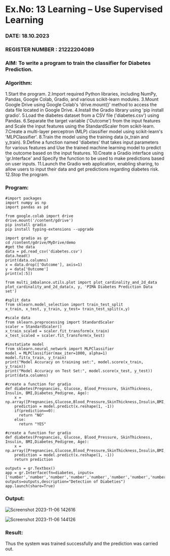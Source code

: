 # Ex.No: 13 Learning – Use Supervised Learning  
### DATE:  18.10.2023                                                                        
### REGISTER NUMBER : 21222204089
### AIM: To write a program to train the classifier for Diabetes Prediction.

###  Algorithm:
1.Start the program.
2.Import required Python libraries, including NumPy, Pandas, Google Colab, Gradio, and various scikit-learn modules.
3.Mount Google Drive using Google Colab's 'drive.mount()' method to access the data file located in Google Drive.
4.Install the Gradio library using 'pip install gradio'.
5.Load the diabetes dataset from a CSV file ('diabetes.csv') using Pandas.
6.Separate the target variable ('Outcome') from the input features and Scale the input features using the StandardScaler from scikit-learn.
7.Create a multi-layer perceptron (MLP) classifier model using scikit-learn's 'MLPClassifier'.
8.Train the model using the training data (x_train and y_train).
9.Define a function named 'diabetes' that takes input parameters for various features and Use the trained machine learning model to predict the outcome based on the input features.
10.Create a Gradio interface using 'gr.Interface' and Specify the function to be used to make predictions based on user inputs.
11.Launch the Gradio web application, enabling sharing, to allow users to input their data and get predictions regarding diabetes risk.
12.Stop the program.

### Program:
```
#import packages
import numpy as np
import pandas as pd

from google.colab import drive
drive.mount('/content/gdrive')
pip install gradio
pip install typing-extensions --upgrade

import gradio as gr
cd /content/gdrive/MyDrive/demo
#get the data
data = pd.read_csv('diabetes.csv')
data.head()
print(data.columns)
x = data.drop(['Outcome'], axis=1)
y = data['Outcome']
print(x[:5])

from multi_imbalance.utils.plot import plot_cardinality_and_2d_data
plot_cardinality_and_2d_data(x, y, 'PIMA Diabetes Prediction Data set')

#split data
from sklearn.model_selection import train_test_split
x_train, x_test, y_train, y_test= train_test_split(x,y)

#scale data
from sklearn.preprocessing import StandardScaler
scaler = StandardScaler()
x_train_scaled = scaler.fit_transform(x_train)
x_test_scaled = scaler.fit_transform(x_test)

#instatiate model
from sklearn.neural_network import MLPClassifier
model = MLPClassifier(max_iter=1000, alpha=1)
model.fit(x_train, y_train)
print("Model Accuracy on training set:", model.score(x_train, y_train))
print("Model Accuracy on Test Set:", model.score(x_test, y_test))
print(data.columns)

#create a function for gradio
def diabetes(Pregnancies, Glucose, Blood_Pressure, SkinThickness, Insulin, BMI,Diabetes_Pedigree, Age):
    x = np.array([Pregnancies,Glucose,Blood_Pressure,SkinThickness,Insulin,BMI,Diabetes_Pedigree,Age])
    prediction = model.predict(x.reshape(1, -1))
    if(prediction==0):
      return "NO"
    else:
      return "YES"

#create a function for gradio
def diabetes(Pregnancies, Glucose, Blood_Pressure, SkinThickness, Insulin, BMI,Diabetes_Pedigree, Age):
    x = np.array([Pregnancies,Glucose,Blood_Pressure,SkinThickness,Insulin,BMI,Diabetes_Pedigree,Age])
    prediction = model.predict(x.reshape(1, -1))
    return prediction

outputs = gr.Textbox()
app = gr.Interface(fn=diabetes, inputs=['number','number','number','number','number','number','number','number'], outputs=outputs,description="Detection of Diabeties")
app.launch(share=True)
```

### Output:
![Screenshot 2023-11-06 142616](https://github.com/Madhav005/AI_Lab_2023-24/assets/110885274/2c77c144-5dba-4030-816b-576fcd6fade7)

![Screenshot 2023-11-06 144126](https://github.com/Madhav005/AI_Lab_2023-24/assets/110885274/4bb581c0-1277-4ad2-a578-7dcb3fe5d121)


### Result:
Thus the system was trained successfully and the prediction was carried out.
